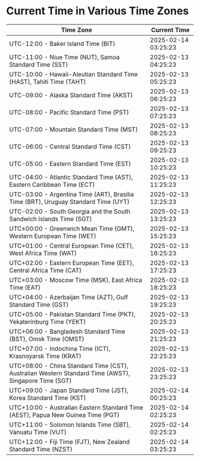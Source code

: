 # Current Time in Various Time Zones

| Time Zone | Current Time |
|-----------|--------------|
| UTC-12:00 - Baker Island Time (BIT) | 2025-02-14 03:25:23 |
| UTC-11:00 - Niue Time (NUT), Samoa Standard Time (SST) | 2025-02-13 04:25:23 |
| UTC-10:00 - Hawaii-Aleutian Standard Time (HAST), Tahiti Time (TAHT) | 2025-02-13 05:25:23 |
| UTC-09:00 - Alaska Standard Time (AKST) | 2025-02-13 06:25:23 |
| UTC-08:00 - Pacific Standard Time (PST) | 2025-02-13 07:25:23 |
| UTC-07:00 - Mountain Standard Time (MST) | 2025-02-13 08:25:23 |
| UTC-06:00 - Central Standard Time (CST) | 2025-02-13 09:25:23 |
| UTC-05:00 - Eastern Standard Time (EST) | 2025-02-13 10:25:23 |
| UTC-04:00 - Atlantic Standard Time (AST), Eastern Caribbean Time (ECT) | 2025-02-13 11:25:23 |
| UTC-03:00 - Argentina Time (ART), Brasília Time (BRT), Uruguay Standard Time (UYT) | 2025-02-13 12:25:23 |
| UTC-02:00 - South Georgia and the South Sandwich Islands Time (SGT) | 2025-02-13 13:25:23 |
| UTC±00:00 - Greenwich Mean Time (GMT), Western European Time (WET) | 2025-02-13 15:25:23 |
| UTC+01:00 - Central European Time (CET), West Africa Time (WAT) | 2025-02-13 16:25:23 |
| UTC+02:00 - Eastern European Time (EET), Central Africa Time (CAT) | 2025-02-13 17:25:23 |
| UTC+03:00 - Moscow Time (MSK), East Africa Time (EAT) | 2025-02-13 18:25:23 |
| UTC+04:00 - Azerbaijan Time (AZT), Gulf Standard Time (GST) | 2025-02-13 19:25:23 |
| UTC+05:00 - Pakistan Standard Time (PKT), Yekaterinburg Time (YEKT) | 2025-02-13 20:25:23 |
| UTC+06:00 - Bangladesh Standard Time (BST), Omsk Time (OMST) | 2025-02-13 21:25:23 |
| UTC+07:00 - Indochina Time (ICT), Krasnoyarsk Time (KRAT) | 2025-02-13 22:25:23 |
| UTC+08:00 - China Standard Time (CST), Australian Western Standard Time (AWST), Singapore Time (SGT) | 2025-02-13 23:25:23 |
| UTC+09:00 - Japan Standard Time (JST), Korea Standard Time (KST) | 2025-02-14 00:25:23 |
| UTC+10:00 - Australian Eastern Standard Time (AEST), Papua New Guinea Time (PGT) | 2025-02-14 02:25:23 |
| UTC+11:00 - Solomon Islands Time (SBT), Vanuatu Time (VUT) | 2025-02-14 02:25:23 |
| UTC+12:00 - Fiji Time (FJT), New Zealand Standard Time (NZST) | 2025-02-14 03:25:23 |
